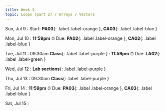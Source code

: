 ```yaml
---
title: Week 3
topic: Loops (part 2) / Arrays / Vectors
---
```

Sun, Jul 9
: Start: **PA03**{: .label .label-orange }, **CA03**{: .label .label-blue }


Mon, Jul 10
: **11:59pm**  ⏰  Due: **PA02**{: .label .label-orange }, **CA02**{: .label .label-blue }

Tue, Jul 11
: 09:30am **Class**{: .label .label-purple }
: **11:59pm**  ⏰  Due: **LA02**{: .label .label-green }


Wed, Jul 12
: **Lab sections**{: .label .label-purple }


Thu, Jul 13
: 09:30am **Class**{: .label .label-purple } 


Fri, Jul 14
: **11:59pm**  ⏰  Due: **PA03**{: .label .label-orange }, **CA03**{: .label .label-blue }

Sat, Jul 15
: 


